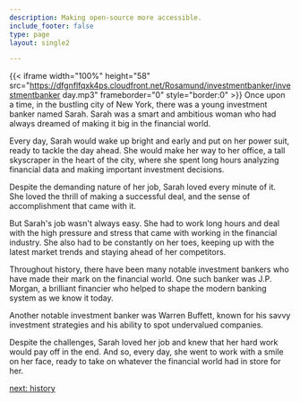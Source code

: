```yaml
---
description: Making open-source more accessible.
include_footer: false
type: page
layout: single2

---
```


{{< iframe width="100%" height="58" src="https://dfgnflfqxk4ps.cloudfront.net/Rosamund/investmentbanker/investmentbanker day.mp3" frameborder="0" style="border:0" >}}
Once upon a time, in the bustling city of New York, there was a young investment banker named Sarah. Sarah was a smart and ambitious woman who had always dreamed of making it big in the financial world.

Every day, Sarah would wake up bright and early and put on her power suit, ready to tackle the day ahead. She would make her way to her office, a tall skyscraper in the heart of the city, where she spent long hours analyzing financial data and making important investment decisions.

Despite the demanding nature of her job, Sarah loved every minute of it. She loved the thrill of making a successful deal, and the sense of accomplishment that came with it.

But Sarah's job wasn't always easy. She had to work long hours and deal with the high pressure and stress that came with working in the financial industry. She also had to be constantly on her toes, keeping up with the latest market trends and staying ahead of her competitors.

Throughout history, there have been many notable investment bankers who have made their mark on the financial world. One such banker was J.P. Morgan, a brilliant financier who helped to shape the modern banking system as we know it today.

Another notable investment banker was Warren Buffett, known for his savvy investment strategies and his ability to spot undervalued companies.

Despite the challenges, Sarah loved her job and knew that her hard work would pay off in the end. And so, every day, she went to work with a smile on her face, ready to take on whatever the financial world had in store for her.


<a href="https://workdojos.com/investmentbanker/history">next: history</a>


